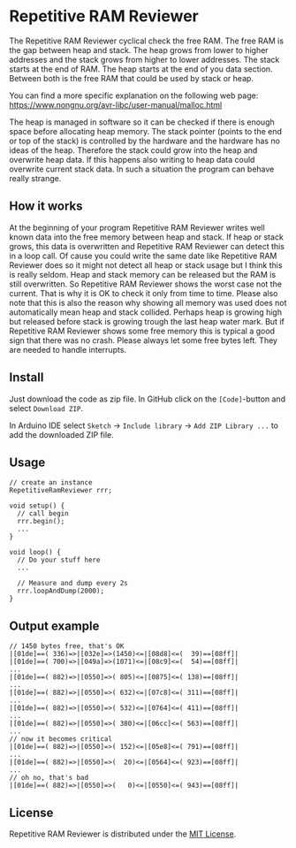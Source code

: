 # Repetitive RAM Reviewer

The Repetitive RAM Reviewer cyclical check the free RAM. The free RAM is the gap between heap and stack.
The heap grows from lower to higher addresses and the stack grows from higher to lower addresses.
The stack starts at the end of RAM. The heap starts at the end of you data section. Between both is the free RAM that could be used by stack or heap.

You can find a more specific explanation on the following web page:
<https://www.nongnu.org/avr-libc/user-manual/malloc.html>

The heap is managed in software so it can be checked if there is enough space before allocating heap memory.
The stack pointer (points to the end or top of the stack) is controlled by the hardware and the hardware has no ideas of the heap.
Therefore the stack could grow into the heap and overwrite heap data. If this happens also writing to heap data could overwrite current stack data.
In such a situation the program can behave really strange.

## How it works
At the beginning of your program Repetitive RAM Reviewer writes well known data into the free memory between heap and stack.
If heap or stack grows, this data is overwritten and Repetitive RAM Reviewer can detect this in a loop call. Of cause you could write
the same date like Repetitive RAM Reviewer does so it might not detect all heap or stack usage but I think this is really seldom.
Heap and stack memory can be released but the RAM is still overwritten. So Repetitive RAM Reviewer shows the worst case not the current.
That is why it is OK to check it only from time to time. Please also note that this is also the reason why showing all memory was used
does not automatically mean heap and stack collided. Perhaps heap is growing high but released before stack is growing trough the last heap water mark.
But if Repetitive RAM Reviewer shows some free memory this is typical a good sign that there was no crash.
Please always let some free bytes left. They are needed to handle interrupts.

## Install
Just download the code as zip file. In GitHub click on the `[Code]`-button and select `Download ZIP`.

In Arduino IDE select `Sketch` -> `Include library` -> `Add ZIP Library ...` to add the downloaded ZIP file.

## Usage

    // create an instance
    RepetitiveRamReviewer rrr;

    void setup() {
      // call begin
      rrr.begin();
      ...
    }

    void loop() {
      // Do your stuff here
      ...

      // Measure and dump every 2s
      rrr.loopAndDump(2000);
    }

## Output example

    // 1450 bytes free, that's OK
    |[01de]==( 336)=>|[032e]=>(1450)<=|[08d8]<=(  39)==[08ff]|
    |[01de]==( 700)=>|[049a]=>(1071)<=|[08c9]<=(  54)==[08ff]|
    ...
    |[01de]==( 882)=>|[0550]=>( 805)<=|[0875]<=( 138)==[08ff]|
    ...
    |[01de]==( 882)=>|[0550]=>( 632)<=|[07c8]<=( 311)==[08ff]|
    ...
    |[01de]==( 882)=>|[0550]=>( 532)<=|[0764]<=( 411)==[08ff]|
    ...
    |[01de]==( 882)=>|[0550]=>( 380)<=|[06cc]<=( 563)==[08ff]|
    ...
    // now it becomes critical
    |[01de]==( 882)=>|[0550]=>( 152)<=|[05e8]<=( 791)==[08ff]|
    ...
    |[01de]==( 882)=>|[0550]=>(  20)<=|[0564]<=( 923)==[08ff]|
    ...
    // oh no, that's bad
    |[01de]==( 882)=>|[0550]=>(   0)<=|[0550]<=( 943)==[08ff]|

## License

Repetitive RAM Reviewer is distributed under the [MIT License](LICENSE).
